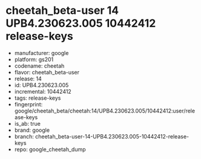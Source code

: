 # cheetah_beta-user 14 UPB4.230623.005 10442412 release-keys
- manufacturer: google
- platform: gs201
- codename: cheetah
- flavor: cheetah_beta-user
- release: 14
- id: UPB4.230623.005
- incremental: 10442412
- tags: release-keys
- fingerprint: google/cheetah_beta/cheetah:14/UPB4.230623.005/10442412:user/release-keys
- is_ab: true
- brand: google
- branch: cheetah_beta-user-14-UPB4.230623.005-10442412-release-keys
- repo: google_cheetah_dump
